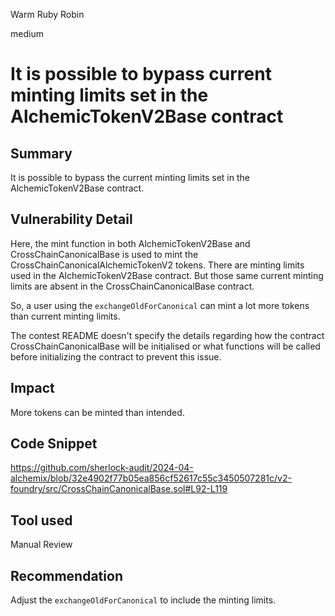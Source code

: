 Warm Ruby Robin

medium

# It is possible to bypass current minting limits set in the AlchemicTokenV2Base contract

## Summary
It is possible to bypass the current minting limits set in the AlchemicTokenV2Base contract. 

## Vulnerability Detail
Here, the mint function in both AlchemicTokenV2Base and CrossChainCanonicalBase is used to mint the CrossChainCanonicalAlchemicTokenV2 tokens. There are minting limits used in the AlchemicTokenV2Base contract. But those same current minting limits are absent in the CrossChainCanonicalBase contract.

So, a user using the `exchangeOldForCanonical` can mint a lot more tokens than current minting limits.

The contest README doesn't specify the details regarding how the contract CrossChainCanonicalBase will be initialised or what functions will be called before initializing the contract to prevent this issue. 

## Impact
More tokens can be minted than intended.

## Code Snippet
https://github.com/sherlock-audit/2024-04-alchemix/blob/32e4902f77b05ea856cf52617c55c3450507281c/v2-foundry/src/CrossChainCanonicalBase.sol#L92-L119

## Tool used

Manual Review

## Recommendation
Adjust the `exchangeOldForCanonical` to include the minting limits.
